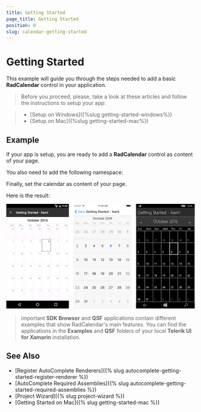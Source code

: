 ```yaml
---
title: Getting Started
page_title: Getting Started
position: 0
slug: calendar-getting-started
---
```


# Getting Started
   
This example will guide you through the steps needed to add a basic **RadCalendar** control in your application.

>Before you proceed, please, take a look at these articles and follow the instructions to setup your app:

>- [Setup on Windows]({%slug getting-started-windows%})
>- [Setup on Mac]({%slug getting-started-mac%})


## Example

If your app is setup, you are ready to add a **RadCalendar** control as content of your page.

<snippet id='calendar-gettingstarted-xaml'/>

<snippet id='calendar-gettingstarted-csharp'/>

You also need to add the following namespace:

<snippet id='xmlns-telerikinput'/>
<snippet id='ns-telerikinput'/>

Finally, set the calendar as content of your page.

Here is the result:

![Basic RadCalendar Example](../images/calendar-gettingstarted.png "Basic RadCalendar")

>important **SDK Browser** and **QSF** applications contain different examples that show RadCalendar's main features. You can find the applications in the **Examples** and **QSF** folders of your local **Telerik UI for Xamarin** installation.

## See Also

- [Register AutoComplete Renderers]({% slug autocomplete-getting-started-register-renderer %})
- [AutoComplete Required Assemblies]({% slug autocomplete-getting-started-required-assemblies %})
- [Project Wizard]({% slug project-wizard %})
- [Getting Started on Mac]({% slug getting-started-mac %})